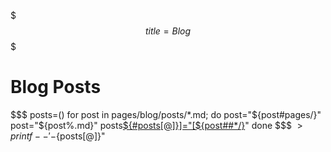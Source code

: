 $$$
title=Blog
$$$
# Blog Posts

$$$
posts=()
for post in pages/blog/posts/*.md; do
  post="${post#pages/}"
  post="${post%.md}"
  posts[${#posts[@]}]="[${post##*/}]($post)"
done
$$$
$> printf -- '- %s\n\n' "${posts[@]}"
